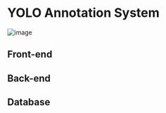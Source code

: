 # YOLO Annotation System
![image](https://github.com/user-attachments/assets/ea08ab59-bbbc-4285-82e9-d46c7fa655e6)
## Front-end
## Back-end
## Database
